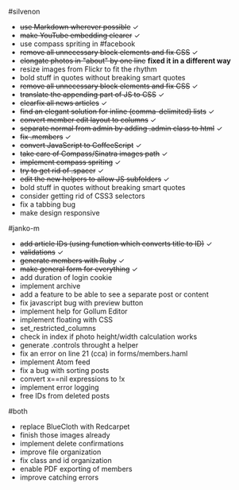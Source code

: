 #silvenon

- ~~use Markdown wherever possible~~ &#x2713;
- ~~make YouTube embedding clearer~~ &#x2713;
- use compass spriting in #facebook
- ~~remove all unnecessary block elements and fix CSS~~ &#x2713;
- ~~elongate photos in "about" by one line~~ **fixed it in a different
  way**
- resize images from Flickr to fit the rhythm
- bold stuff in quotes without breaking smart quotes
- ~~remove all unnecessary block elements and fix CSS~~ &#x2713;
- ~~translate the appending part of JS to CSS~~ &#x2713;
- ~~clearfix all news articles~~ &#x2713;
- ~~find an elegant solution for inline (comma-delimited) lists~~ &#x2713;
- ~~convert member edit layout to columns~~ &#x2713;
- ~~separate normal from admin by adding .admin class to html~~ &#x2713;
- ~~fix .members~~ &#x2713;
- ~~convert JavaScript to CoffeeScript~~ &#x2713;
- ~~take care of Compass/Sinatra images path~~ &#x2713;
- ~~implement compass spriting~~ &#x2713;
- ~~try to get rid of .spacer~~ &#x2713;
- ~~edit the new helpers to allow JS subfolders~~ &#x2713;
- bold stuff in quotes without breaking smart quotes
- consider getting rid of CSS3 selectors
- fix a tabbing bug
- make design responsive

#janko-m

- ~~add article IDs (using function which converts title to ID)~~ &#x2713;
- ~~validations~~ &#x2713;
- ~~generate members with Ruby~~ &#x2713;
- ~~make general form for everything~~ &#x2713;
- add duration of login cookie
- implement archive
- add a feature to be able to see a separate post or content
- fix javascript bug with preview button
- implement help for Gollum Editor
- implement floating with CSS
- set_restricted_columns
- check in index if photo height/width calculation works
- generate .controls throught a helper
- fix an error on line 21 (cca) in forms/members.haml
- implement Atom feed
- fix a bug with sorting posts
- convert x==nil expressions to !x
- implement error logging
- free IDs from deleted posts

#both

- replace BlueCloth with Redcarpet
- finish those images already
- implement delete confirmations
- improve file organization
- fix class and id organization
- enable PDF exporting of members
- improve catching errors
